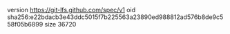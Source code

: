 version https://git-lfs.github.com/spec/v1
oid sha256:e22bdacb3e43ddc5015f7b225563a23890ed988812ad576b8de9c558f05b6899
size 36720
